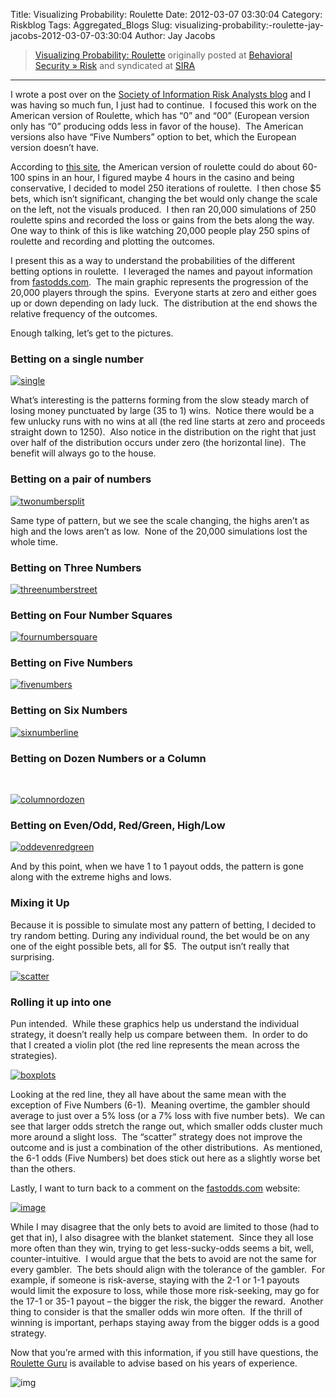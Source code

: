 Title: Visualizing Probability: Roulette
Date: 2012-03-07 03:30:04
Category: Riskblog
Tags: Aggregated_Blogs
Slug: visualizing-probability:-roulette-jay-jacobs-2012-03-07-03:30:04
Author: Jay Jacobs

>[Visualizing Probability: Roulette](http://beechplane.wordpress.com/2012/03/06/visualizing-probability-roulette/) originally posted at [Behavioral Security » Risk](http://beechplane.wordpress.com) and syndicated at [SIRA](http://societyinforisk.org)
***
I wrote a post over on the [Society of Information Risk Analysts blog](https://www.societyinforisk.org/content/reducing-ignorance) and I was having so much fun, I just had to continue.  I focused this work on the American version of Roulette, which has “0” and “00” (European version only has “0” producing odds less in favor of the house).  The American versions also have “Five Numbers” option to bet, which the European version doesn’t have. 

According to [this site](http://www.mahalo.com/answers/on-average-how-many-times-per-hour-does-single-roulette-wheel-spin), the American version of roulette could do about 60-100 spins in an hour, I figured maybe 4 hours in the casino and being conservative, I decided to model 250 iterations of roulette.  I then chose \$5 bets, which isn’t significant, changing the bet would only change the scale on the left, not the visuals produced.  I then ran 20,000 simulations of 250 roulette spins and recorded the loss or gains from the bets along the way.  One way to think of this is like watching 20,000 people play 250 spins of roulette and recording and plotting the outcomes. 

I present this as a way to understand the probabilities of the different betting options in roulette.  I leveraged the names and payout information from [fastodds.com](http://www.fastodds.com/game_odds/roulette.htm).  The main graphic represents the progression of the 20,000 players through the spins.  Everyone starts at zero and either goes up or down depending on lady luck.  The distribution at the end shows the relative frequency of the outcomes.

Enough talking, let’s get to the pictures.

### Betting on a single number

[![single](http://beechplane.files.wordpress.com/2012/03/single_thumb.png?w=354&h=354 "single")](http://beechplane.files.wordpress.com/2012/03/single.png)

What’s interesting is the patterns forming from the slow steady march of losing money punctuated by large (35 to 1) wins.  Notice there would be a few unlucky runs with no wins at all (the red line starts at zero and proceeds straight down to 1250).  Also notice in the distribution on the right that just over half of the distribution occurs under zero (the horizontal line).  The benefit will always go to the house.

### Betting on a pair of numbers

[![twonumbersplit](http://beechplane.files.wordpress.com/2012/03/twonumbersplit_thumb.png?w=354&h=354 "twonumbersplit")](http://beechplane.files.wordpress.com/2012/03/twonumbersplit.png)

Same type of pattern, but we see the scale changing, the highs aren’t as high and the lows aren’t as low.  None of the 20,000 simulations lost the whole time.

### Betting on Three Numbers

[![threenumberstreet](http://beechplane.files.wordpress.com/2012/03/threenumberstreet_thumb.png?w=354&h=354 "threenumberstreet")](http://beechplane.files.wordpress.com/2012/03/threenumberstreet.png)

### Betting on Four Number Squares

[![fournumbersquare](http://beechplane.files.wordpress.com/2012/03/fournumbersquare_thumb.png?w=354&h=354 "fournumbersquare")](http://beechplane.files.wordpress.com/2012/03/fournumbersquare.png)

### Betting on Five Numbers

[![fivenumbers](http://beechplane.files.wordpress.com/2012/03/fivenumbers_thumb.png?w=354&h=354 "fivenumbers")](http://beechplane.files.wordpress.com/2012/03/fivenumbers.png)

### Betting on Six Numbers

[![sixnumberline](http://beechplane.files.wordpress.com/2012/03/sixnumberline_thumb.png?w=354&h=354 "sixnumberline")](http://beechplane.files.wordpress.com/2012/03/sixnumberline.png)

### Betting on Dozen Numbers or a Column

 

[![columnordozen](http://beechplane.files.wordpress.com/2012/03/columnordozen_thumb.png?w=354&h=354 "columnordozen")](http://beechplane.files.wordpress.com/2012/03/columnordozen.png)

### Betting on Even/Odd, Red/Green, High/Low

[![oddevenredgreen](http://beechplane.files.wordpress.com/2012/03/oddevenredgreen_thumb.png?w=354&h=354 "oddevenredgreen")](http://beechplane.files.wordpress.com/2012/03/oddevenredgreen.png)

And by this point, when we have 1 to 1 payout odds, the pattern is gone along with the extreme highs and lows.

### Mixing it Up

Because it is possible to simulate most any pattern of betting, I decided to try random betting. During any individual round, the bet would be on any one of the eight possible bets, all for \$5.  The output isn’t really that surprising.

[![scatter](http://beechplane.files.wordpress.com/2012/03/scatter_thumb.png?w=354&h=354 "scatter")](http://beechplane.files.wordpress.com/2012/03/scatter.png)

### Rolling it up into one

Pun intended.  While these graphics help us understand the individual strategy, it doesn’t really help us compare between them.  In order to do that I created a violin plot (the red line represents the mean across the strategies).

[![boxplots](http://beechplane.files.wordpress.com/2012/03/boxplots_thumb.png?w=287&h=354 "boxplots")](http://beechplane.files.wordpress.com/2012/03/boxplots.png)

Looking at the red line, they all have about the same mean with the exception of Five Numbers (6-1).  Meaning overtime, the gambler should average to just over a 5% loss (or a 7% loss with five number bets).  We can see that larger odds stretch the range out, which smaller odds cluster much more around a slight loss.  The “scatter” strategy does not improve the outcome and is just a combination of the other distributions.  As mentioned, the 6-1 odds (Five Numbers) bet does stick out here as a slightly worse bet than the others.

Lastly, I want to turn back to a comment on the [fastodds.com](http://www.fastodds.com/game_odds/roulette.htm) website:

[![image](http://beechplane.files.wordpress.com/2012/03/image_thumb.png?w=662&h=69 "image")](http://beechplane.files.wordpress.com/2012/03/image.png)

While I may disagree that the only bets to avoid are limited to those (had to get that in), I also disagree with the blanket statement.  Since they all lose more often than they win, trying to get less-sucky-odds seems a bit, well, counter-intuitive.  I would argue that the bets to avoid are not the same for every gambler.  The bets should align with the tolerance of the gambler.  For example, if someone is risk-averse, staying with the 2-1 or 1-1 payouts would limit the exposure to loss, while those more risk-seeking, may go for the 17-1 or 35-1 payout – the bigger the risk, the bigger the reward.  Another thing to consider is that the smaller odds win more often.  If the thrill of winning is important, perhaps staying away from the bigger odds is a good strategy.

Now that you’re armed with this information, if you still have questions, the [Roulette Guru](http://www.roulette-guru.com/roulette_strategies.php) is available to advise based on his years of experience.

![img](/images/blank.png%20/></a>%20<img%20alt=)


